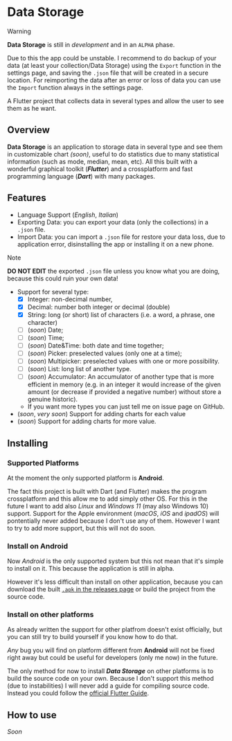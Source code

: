# Data Storage

> [!WARNING]
> **Data Storage** is still in _development_ and in an `ALPHA` phase. 
> 
> Due to this the app could be unstable. I recommend to do backup of your data (at least your collection/Data Storage) using the `Export` function in the settings page, and saving the `.json` file that will be created in a secure location.
> For reimporting the data after an error or loss of data you can use the `Import` function always in  the settings page.

A Flutter project that collects data in several types and allow the user to see them as he want.

## Overview 

**Data Storage** is an application to storage data in several type and see them in customizable chart _(soon)_, useful to do statistics due to many statistical information (such as mode, median, mean, etc). All this built with a wonderful graphical toolkit (***Flutter***) and a crossplatform and fast programming language (***Dart***) with many packages.

## Features

- Language Support (_English_, _Italian_)
- Exporting Data: you can export your data (only the collections) in a `.json` file.
- Import Data: you can import a `.json` file for restore your data loss, due to application error, disinstalling the app or installing it on a new phone. 
> [!NOTE]
> **DO NOT EDIT** the exported `.json` file unless you know what you are doing, because this could ruin your own data!
- Support for several type:
  - [x] Integer: non-decimal number,
  - [x] Decimal: number both integer or decimal (double)
  - [x] String: long (or short) list of characters (i.e. a word, a phrase, one character)
  - [ ] (_soon_) Date;
  - [ ] (_soon_) Time;
  - [ ] (_soon_) Date&Time: both date and time together;
  - [ ] (_soon_) Picker: preselected values (only one at a time);
  - [ ] (_soon_) Multipicker: preselected values with one or more possibility.
  - [ ] (_soon_) List: long list of another type.
  - [ ] (_soon_) Accumulator: An accumulator of another type that is more efficient in memory (e.g. in an integer it would increase of the given amount (or decrease if provided a negative number) without store a genuine historic).
  - If you want more types you can just tell me on issue page on GitHub.
- (_soon_, _very soon_) Support for adding charts for each value
- (_soon_) Support for adding charts for more value.

## Installing

### Supported Platforms

At the moment the only supported platform is **Android**.

The fact this project is built with Dart (and Flutter) makes the program crossplatform and this allow me to add simply other OS. For this in the future I want to add also _Linux_ and _Windows 11_ (may also Windows 10) support. Support for the Apple environment (_macOS_,  _iOS_ and _ipadOS_) will pontentially never added because I don't use any of them. However I want to try to add more support, but this will not do soon.

### Install on Android

Now _Android_ is the only supported system but this not mean that it's simple to install on it. This because the application is still in alpha.

However it's less difficult than install on other application, because you can download the built [`.apk` in the releases page](https://github.com/lucas27-01/data_storage/releases) or build the project from the source code.

### Install on other platforms

As already written the support for other platfrom doesn't exist officially, but you can still try to build yourself if you know how to do that.

_Any_ bug you will find on platform different from **Android** will not be fixed right away but could be useful for developers (only me now) in the future.

The only method for now to install ***Data Storage*** on other platforms is to build the source code on your own. Because I don't support this method (due to instabilities) I will never add a guide for compiling source code. Instead you could follow the [official Flutter Guide](https://docs.flutter.dev/get-started/editor?tab=vscode).

## How to use

_Soon_